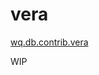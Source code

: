 vera
====

[wq.db.contrib.vera]

WIP

[wq.db.contrib.vera]: https://github.com/wq/wq.db/blob/master/contrib/vera
